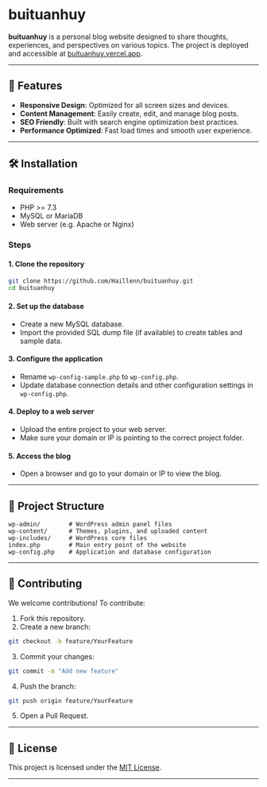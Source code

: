 # buituanhuy

**buituanhuy** is a personal blog website designed to share thoughts, experiences, and perspectives on various topics. The project is deployed and accessible at [buituanhuy.vercel.app](https://buituanhuy.vercel.app).

---

## 🚀 Features

- **Responsive Design**: Optimized for all screen sizes and devices.  
- **Content Management**: Easily create, edit, and manage blog posts.  
- **SEO Friendly**: Built with search engine optimization best practices.  
- **Performance Optimized**: Fast load times and smooth user experience.

---

## 🛠️ Installation

### Requirements

- PHP >= 7.3  
- MySQL or MariaDB  
- Web server (e.g. Apache or Nginx)

### Steps

#### 1. Clone the repository

```bash
git clone https://github.com/Haillenn/buituanhuy.git
cd buituanhuy
```

#### 2. Set up the database

- Create a new MySQL database.  
- Import the provided SQL dump file (if available) to create tables and sample data.

#### 3. Configure the application

- Rename `wp-config-sample.php` to `wp-config.php`.  
- Update database connection details and other configuration settings in `wp-config.php`.

#### 4. Deploy to a web server

- Upload the entire project to your web server.  
- Make sure your domain or IP is pointing to the correct project folder.

#### 5. Access the blog

- Open a browser and go to your domain or IP to view the blog.

---

## 📁 Project Structure

```
wp-admin/        # WordPress admin panel files
wp-content/      # Themes, plugins, and uploaded content
wp-includes/     # WordPress core files
index.php        # Main entry point of the website
wp-config.php    # Application and database configuration
```

---

## 🤝 Contributing

We welcome contributions! To contribute:

1. Fork this repository.  
2. Create a new branch:

```bash
git checkout -b feature/YourFeature
```

3. Commit your changes:

```bash
git commit -m "Add new feature"
```

4. Push the branch:

```bash
git push origin feature/YourFeature
```

5. Open a Pull Request.

---

## 📄 License

This project is licensed under the [MIT License](LICENSE).

---
